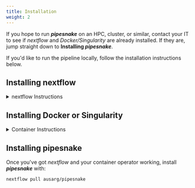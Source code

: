 ```yaml
---
title: Installation
weight: 2
---
```


If you hope to run ***pipesnake*** on an HPC, cluster, or similar, contact your IT to see if *nextflow* and *Docker/Singularity* are already installed. If they are, jump straight down to **Installing *pipesnake***. 


If you'd like to run the pipeline locally, follow the installation instructions below.

</details>

## Installing nextflow
<details>
<summary>nextflow Instructions</summary>

***pipesnake*** relies on having *nextflow* installed (version >=23.04.1). 

Our advice is to follow the official [nextflow installation instructions](https://www.nextflow.io/docs/latest/install.html#installation). 

<details>
<summary>Having trouble?</summary>

For the vast majority of people *nextflow* installation should be relatively painless. If that's not you, follow along below. *nextflow* requires a recent version of Java (11+). You can check which Java you're running by opening up a terminal and typing 
```
java -version
``` 
If you need a newer version of Java, you can start by installing SDK with the command 
```
curl -s "https://get.sdkman.io" | bash
```
Once that installation has completed, close your terminal and open a fresh one. You should then be able to install a newer Java with SDK, e.g. 
```
sdk install java 17.0.6-amzn
```
Finally, you can download *nextflow* with 
```
wget -qO- https://get.nextflow.io | bash
```
then make the binary executable with 
```
chmod +x nextflow
```
Feel free to move the nextflow file to the directory of your choice, and add it to your `$PATH` variable so you can call it with `$ nextflow` instead of specifying the full path name.
</details>

</details>



## Installing Docker or Singularity
<details>
<summary>Container Instructions</summary>

*nextflow* works by operating software that has been containerized by *Docker* or *Singularity*. Recently, *Singularity* changed their name to *Apptainer*, we'll stick with *Singularity* for consistency.

Our advice is to follow the official [*Docker*](https://docs.docker.com/engine/install/) or [*Singularity*](https://apptainer.org/docs/admin/main/installation.html). 

<details>
<summary>Having Trouble?</summary>

If you're running into trouble installing *Docker*, consider using [*Docker Desktop*](https://docs.docker.com/desktop/), a streamlined version with a useful interface. 

If you're running into trouble installing *Singularity*, try following [these instructions](https://singularity-tutorial.github.io/01-installation/).
</details>


</details>

## Installing pipesnake

Once you've got _nextflow_ and your container operator working, install ***pipesnake*** with:
```
nextflow pull ausarg/pipesnake
```


